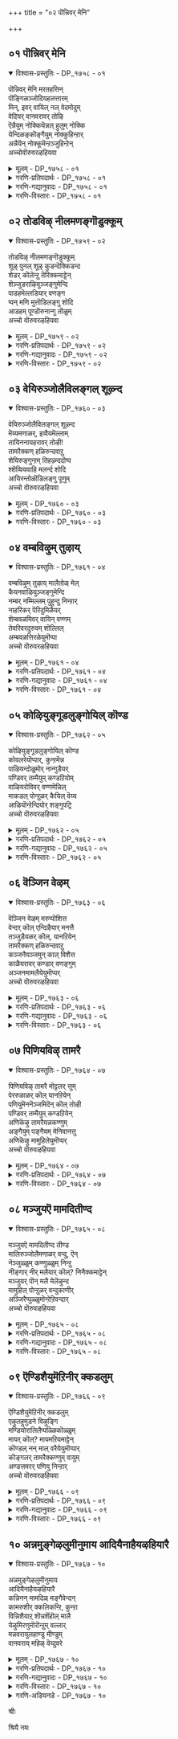 +++
title = "०२ पॊन्निवर् मेनि"

+++


## ०१ पॊन्निवर् मेनि

<details open><summary>विश्वास-प्रस्तुतिः - DP_१७५८ - ०१</summary>

पॊन्निवर् मेनि मरतहत्तिन्  
पॊङ्गिळञ्जोदियहलत्तारम्  
मिन्, इवर् वायिल् नल् वेदमोदुम्  
वेदियर् वानवरावर् तोऴि  
ऎन्नैयुम् नोक्कियॆन्नल् हुलुम् नोक्कि  
येन्दिळङ्कॊङ्गैयुम् नोक्कुहिन्ऱार्  
अन्नैयॆन् नोक्कूमॆन्ऱञ्जुहिन्ऱेन्  
अच्चोवॊरुवरऴहियवा
</details>

<details><summary>मूलम् - DP_१७५८ - ०१</summary>

पॊन्निवर् मेनि मरतहत्तिन्  
पॊङ्गिळञ्जोदियहलत्तारम्  
मिन्, इवर् वायिल् नल् वेदमोदुम्  
वेदियर् वानवरावर् तोऴि  
ऎन्नैयुम् नोक्कियॆन्नल् हुलुम् नोक्कि  
येन्दिळङ्कॊङ्गैयुम् नोक्कुहिन्ऱार्  
अन्नैयॆन् नोक्कूमॆन्ऱञ्जुहिन्ऱेन्  
अच्चोवॊरुवरऴहियवा
</details>

<details><summary>गरणि-प्रतिपदार्थः - DP_१७५८ - ०१</summary>

पॊन्=चिन्न, इवर्=इवर, मेनि=देह, मरतहत्तिन्=मरकत रत्नदिन्द, पॊङ्गु=उक्किबरुव, इळ=हॊसदाद \(कोमल\), शोदि=तेजस्सु, अहलत्तु=ऎदॆय, आरम्=हारवु, मिन्=मिञ्चिन हॊळपु, इवर्=इवर, वायिल्=बायियिन्द बन्द, नल्=श्रेष्ठवाद, वेदम्=वेदवन्नु, ओदुम्=पठिसुव, वेदियर्=वैदिकरु, वानवर् आवार्=देवतॆगळु आगुत्तारॆ, तोऴि=गॆळती, ऎन्नैयुम्=नन्नन्नू,नोक्कि=नोडि, ऎन्=नन्न, अल् हुलुम्=नितम्बगळन्नू \(पिर्रॆगळन्नू\)नोक्कि=नोडि, एन्दु=उब्बिरुव, इळ=सॊगसाद, कॊङ्गैयुम्=स्तनगळन्नू, नोक्कूहिन्ऱार्=नोडुत्तिद्दारॆ, अन्नै=नन्न तायि, ऎन्=नन्नन्नु, नोक्कूम्=नोडुवळु, ऎन्ऱु=ऎन्दु, अञ्जुहिन्ऱेन्=हॆदरुत्तिद्देनॆ, अच्चो=अय्यो\!\(एनाश्चर्य\!\) ऒरुवर्=\(साटियिल्लदवर\) ऒब्बर, अऴहिय आ=सौन्दर्यद परियन्नु\!
</details>

<details><summary>गरणि-गद्यानुवादः - DP_१७५८ - ०१</summary>

आप्तसखी, इवर देह चिन्नवे. मरकतरत्नदिन्द उक्किबरुव कोमलवाद तेजस्सु. ऎदॆय हार मिञ्चिन हॊळपु. इवर बायियिन्द बन्द श्रेष्ठवाद वेदवन्नु पठिसुव वैदिकरु देवतॆगळागुत्तारॆ. इवरु नन्नन्नू, नन्न नितम्ब\(पिर्रॆ\)गळन्नू नोडि, उब्बिरुव सॊगसाद स्तनगळन्नु नोडुत्तिद्दारॆ. नन्न तायि नन्नन्नॆल्लि नोडुवळो ऎन्दु अञ्जुत्तिद्देनॆ. अय्योआ \(साटियिल्लद\) ऒब्बर सौन्दर्यद परियो\! \(१\)
</details>

<details><summary>गरणि-विस्तारः - DP_१७५८ - ०१</summary>

इल्लि आऴ्वाररु नायक-नायकी भाववन्नु हेळलु ऎत्तिकॊण्डिद्दारॆ. मुग्धळाद नायकियु, शुद्धमनदल्लि भगवन्तनत्त\(भक्तिय\)प्रेमद अङ्कुरवागिदॆ. नायकियादवळे तन्न मनस्सिनल्लिरुव आशॆयन्नु तन्न सखियल्लि हेळिकॊळ्ळुत्तिद्दाळॆ. आऴ्वाररे आ नायकि.

अवळु उत्तम मनॆतनक्कॆ सेरिदवळु. यौवन तुम्बिद माटवाद देहसौन्दर्यवुळ्ळवळु. चॊक्कवाद नडॆनुडियुळ्ळवळु. अवळिगॆ ऒब्ब तायि. तायिगॆ ऒळ्ळॆय मगळागि, तानु स्त्रीमार्यादॆ यावुदन्नू बदिगॊत्तदन्तॆ, हेगॆ नडॆदुकॊळ्ळबेकॆम्बुदु अवळिगॆ गॊत्तु. तन्न पतियल्लदिद्दरॆ, सुन्दरनाद पुरुषनु यारे आदरू, अवनु तनगॆ पर-पुरुषने. अवन् नोटदिन्द तानु आकर्षितवादागलू सह, साध्वियागिरुव तानु अवनन्नु नोडबहुदे? अवन नोटदिन्द अवन मनद इङ्गितवन्नु अरितुकॊळ्ळलु यत्निसबहुदे? अवन सौन्दर्यक्कॆ मरुळागि तानु अवनन्नु नोडदे इरुवुदादरू हेगॆ? ऒन्दु वेळॆ, ऒन्दॆरडु क्षणकाल अवनन्नु तानु नोडलॆत्निसिदरो? तन्न तायि आ क्षणदल्ले तन्नन्नु नोडिदरॆ? अवळ कटुवाद शिक्षॆय मातुगळिगॆ ऒळगागिबिडबेकागुवुदल्ल\! आदरॆ, अवन अद्वितीयवाद सौन्दर्यद परियो? अदन्नेनॆन्नुवुदु? ऒन्दु सल, स्वल्प, नोडिदरू साकु. अदन्नु मत्तॆ मरॆयुवुदक्कादीते? हीगॆल्ल इदॆ अवळ मनस्सिनल्लि योचनॆगळ परम्परॆ. हॊय्दाट-नोडिदरॆ हेगो, नोडदिरलु साध्यविल्लवल्ल- ऎम्ब हॊय्दाट.

अवळिगॆ ऒब्ब गॆळति- अवळ आप्तसखि. अवळल्लि मात्र याव आत्ङ्कवू इल्लदॆ, याव मुच्चुमरॆयू इल्लदॆ मनबिच्चि मातनाडबल्लळु. आ आप्तसखिगॆ अवळु हेळुत्ताळॆ-

प्रियसखि, नानॊब्ब अपूर्व सुन्दरनन्नु कण्डॆ\! अवन ऎणॆयिल्लद सौन्दर्यवन्नेनॆन्द वर्णिसलि? अवन देहवो चिन्नवे\! मरकतरत्नवु हॊम्मुव कोमलाकर्षकवाद देहद तेजस्सु. अवन ऎदॆय मेलॆ हारविदॆ. अदु मिञ्चिन हॊळपुळ्ळद्दु, अवन

बायिन्द हॊरबरुव मातुगळन्नु उच्चरिसिद मात्रक्के देवतॆगळन्नागिसुवन्थाद्दु. अवनन्नु दिट्टिसि, कण्तुम्ब नोडलु ननगॆ आगलिल्ल. हागॆ नोडुत्तिरुव नन्नन्नु नन्न तायि ऎल्लि नोडिबिडुत्ताळो ऎम्ब अञ्जिकॆ ननगॆ. नोडबेकॆम्ब आशॆ ननगॆ तुम्ब. आ दिव्यसुन्दरनादरो नन्नन्नु चॆन्नागि नोडिदनु. नन्न अवयवगळन्नु नोडिदनु. नन्न नितम्ब भागवन्नु नोडिदनु. उब्बिद सॊगसाद मॊलॆगळन्नु चॆन्नागि नोडुत्तले इद्दनु. अवन सौन्दर्यवन्नु कुरितु ऎष्टु हेळिदरू, ऎष्टु हॊगळिदरू तीरदॆ इदॆयल्ल\!

अनुपम सुन्दरनाद भगवन्तन दिव्यकटाक्षभक्तन मेलॆ सकृत्तागि बिद्दरू साकु. अवनु उद्धारवादन्तॆये\!
</details>

## ०२ तोडविऴ् नीलमणङ्गॊडुक्कूम्

<details open><summary>विश्वास-प्रस्तुतिः - DP_१७५९ - ०२</summary>

तोडविऴ् नीलमणङ्गॊडुक्कूम्  
शूऴ् पुनल् शूऴ् कुडन्दॆक्किडन्द  
शेडर् कॊलॆन्ऱु तॆरिक्कमाट्टेन्  
शॆञ्जुडराऴियुञ्जङ्गुमेन्दि  
पाडहमॆल्लडियार् वणङ्ग  
प्पन् मणि मुत्तॊडिलङ्गु शोदि  
आडहम् पूण्डॊरुनान्गु तॊळुम्  
अच्चो वॊरुवरऴहियवा
</details>

<details><summary>मूलम् - DP_१७५९ - ०२</summary>

तोडविऴ् नीलमणङ्गॊडुक्कूम्  
शूऴ् पुनल् शूऴ् कुडन्दॆक्किडन्द  
शेडर् कॊलॆन्ऱु तॆरिक्कमाट्टेन्  
शॆञ्जुडराऴियुञ्जङ्गुमेन्दि  
पाडहमॆल्लडियार् वणङ्ग  
प्पन् मणि मुत्तॊडिलङ्गु शोदि  
आडहम् पूण्डॊरुनान्गु तॊळुम्  
अच्चो वॊरुवरऴहियवा
</details>

<details><summary>गरणि-प्रतिपदार्थः - DP_१७५९ - ०२</summary>

तोडु=दळगळु, अविऴ्=बिरिदिरुव, नीलम्=नीलोत्पलवु,मणम्= परिमळवन्नु, कॊडुक्कूम्=हॊरडिसुव\(हरडुव\), शूऴ्-सुत्तलू हरडिरुव, पुनल्=प्रवाहगळिन्द, शूऴ्-सुत्तुवरिदिरुव, कुडन्दै= कुम्भकोण क्षेत्रदल्लि, किडन्द=नॆलसिरुव, शेडर् कॊल्=यौवन पुरुषरी इवरु, ऎन्ऱु=ऎन्दु, तॆरिक्कमाट्टेन्=तिळिदुकॊळ्ळलारॆ, शॆम् =कॆम्पनॆय, शुडर्=बॆङ्कियन्थ\(प्रज्वलिसुव\)

आऴियुम्=चक्रायुधवन्नू, शङ्गुम्=शङ्खवन्नू एन्दि=धरिसि, पाडहम्=काल्गडगगळुळ्ळ, मॆल्=कोमलवागिरुव, मृदुवागिरुव, अडियार्=पादगळुळ्ळवरु\(हॆङ्गसरु\), वणङ्ग-ऎरगुवन्थ, पल् मणि मुत्तॊडु=हलवारु रत्न, मुत्तुगळिन्द, इलङ्गु=बॆळगुव, शोदि=तेजस्सिनिन्द कूडिद, आडहम्-आभरणगळन्नु, पूण्ड=धरिसिरुव, ऒरु=ऎणॆयिल्लद, नान्गुतोळुम्=नाल्कु बाहुगळुळ्ळवनागि, अच्चो=अय्यो\!\(एनाश्चर्य\!\) ऒरुवर्=साटियिललदवराद, अऴहिय आ=सौन्दर्यद रीतियो\!
</details>

<details><summary>गरणि-गद्यानुवादः - DP_१७५९ - ०२</summary>

दळगळु बिरिदु, नीलोत्पलगळु परिमळवन्नु हॊरडिसुत्ता, इरुव सुत्तलू हरडिरुव प्रवाहगळिन्द सुत्तुवरिदिरुव कुम्भकोण क्षेत्रदल्लि नॆलसिरुव नित्ययौवननो इवरु ऎन्दु तिळिदुकॊळ्ळलारॆ. कॆम्पगॆ बॆङ्कियन्तॆ प्रज्वलिसुव चक्रायुधवन्नू शङ्खवन्नू धरिसिरुववरू, काल्गडगगळन्नुधरिसिरुव मृदुवाद पादगळुळ्ळवरु \(स्त्रीयरु\)ऎरगुवन्थवनू, हलवारु रत्नगळू मुत्तुगळू कूडि बॆळगुव तेजस्सिनिन्द तुम्बिद आभरणगळन्नु धरिसिरुव नाल्कु बाहुगळुळ्ळवरू आद, साटियिल्लद इवर सौन्दर्यद रीतियो\! एनाश्चर्य\!\(२\)
</details>

<details><summary>गरणि-विस्तारः - DP_१७५९ - ०२</summary>

युवतियु \(आऴ्वाररु\) हेळुत्ताळॆ- प्रियसखि, एनाश्चर्य\! इवर विलक्षण सौन्दर्यवन्नु एनॆन्दु वर्णिसलि\!तावरॆगळ परिमळदिन्दलू, प्रवाहगळिन्दलू सुत्तुवरिदिरुव कुम्भकोणक्षेत्रदल्लि नॆलॆसिरुव भगवन्तन हागॆये इवरु इद्दारॆन्दु तोरुत्तदॆ. अवरे ऒवरु ऎन्दु निखरवागि नानु तिळिदुकॊळ्ळलारॆनल्ल\! नित्ययौवनसुन्दरराद इवरिगॆ नाल्कुबाहुगळिवॆ. अपरूपवाद रत्नगळिन्दलू मुत्तुगळिन्दलू कूडि हॊळॆयुव दिव्याभरणगळन्नु ऒवरु धरिसिद्दारॆ. ऒन्दु कैयल्लि ज्वलिसुव अग्नियन्तॆ हॊळॆयुव चक्रायुधवन्नू मत्तॊन्दरल्लि अपूर्ववाद शङ्खवन्नू हिडिदिद्दारॆ. उत्तमवर्गदवरागि, सुन्दरियरागि, काल्गडगगळन्नु धरिसिदवरागि, मृदुवाद नडगॆयुळ्ळवरागि इरुव स्त्रीयरु इवर तिरुवडिगळन्नु आश्रयिसि, ऎरगुत्तारल्ल\! ननगू आ भाग्य लभिसुवुदे? अदॆन्दिगो?
</details>

## ०३ वेयिरुञ्जोलैविलङ्गल् शूऴ्न्द

<details open><summary>विश्वास-प्रस्तुतिः - DP_१७६० - ०३</summary>

वेयिरुञ्जोलैविलङ्गल् शूऴ्न्द  
मॆय्यमणाळर्, इव्वैयमॆल्लाम्  
तायिननायहरावर् तोऴी\!  
तामरैक्कण् हळिरुन्दवाऱु  
शेयिरुङ्गुन्ऱम् तिहऴ्न्ददॊप्प  
श्शॆव्वियवाहि मलर्न्द शोदि  
आयिरन्तोळॊडिलङ्गु पूणुम्  
अच्चो वॊरुवरऴहियवा
</details>

<details><summary>मूलम् - DP_१७६० - ०३</summary>

वेयिरुञ्जोलैविलङ्गल् शूऴ्न्द  
मॆय्यमणाळर्, इव्वैयमॆल्लाम्  
तायिननायहरावर् तोऴी\!  
तामरैक्कण् हळिरुन्दवाऱु  
शेयिरुङ्गुन्ऱम् तिहऴ्न्ददॊप्प  
श्शॆव्वियवाहि मलर्न्द शोदि  
आयिरन्तोळॊडिलङ्गु पूणुम्  
अच्चो वॊरुवरऴहियवा
</details>

<details><summary>गरणि-प्रतिपदार्थः - DP_१७६० - ०३</summary>

वेय्=बिदिरु, इरु=तुम्बिरुव, शोलै=तोपुगळिन्दलू, विलङ्गल्=बॆट्टगळिन्दलू, शूऴ्न्द=सुत्तुवरिदिरुव, मॆय्यम्=तिरुमॆय्य ऎम्ब क्षेत्रद, मणाळर्=स्वामियू, इवैयम् ऎल्लाम्=ई ब्रह्माण्डद भूमियन्नॆल्ला, तायिन=अळॆदुकॊण्ड, नायहर्=नायकनन्ने, आवार्=होलुत्तारॆ, तोऴी=सखी, तामरै=तावरॆयन्तॆ, कण् हळ्=कण्णुगळु, इरुन्द आऱु=इरुवन्तॆये तोरुत्तवॆ, शेय् इरु=ऎत्तरवागिरुव, कुन्ऱम्=बॆट्टगळु, तिहऴ्न्ददु=हॊळॆयुत्तिरुव, ऒप्प=हागॆ\(समनागि\), शॆव्वियवाहि=कॆम्पगॆ, मलर्न्द=हरडिरुवन्थ, ह्सोदि=तेजस्सिनवनागि, आयिरम्=सवैर, तोळॊडु=तोळुगळॊडनॆ, इलङ्गु=हॊळॆयुव, पूणुम्=आभरणगळू अच्चो=एनाश्चर्य\! ऒरुवर्=साटियिल्लदवर, अऴहिय आ=सौन्दर्यद परियन्नु\!
</details>

<details><summary>गरणि-विस्तारः - DP_१७६० - ०३</summary>

बिदिरु मॆळॆगळिन्द तुम्भिरुव तोपुगळिन्दलू बॆट्टगळिन्दलू सुत्तुवरिदिरुव तिरुमॆय्य ऎम्ब क्षेत्रद स्वामियू ई ब्रह्माण्ड भूमियन्नॆल्ला अळॆदुकॊण्ड नायकनन्ने होलुत्तारॆ, सखी. तावरॆयन्तॆ

कण्णुगळिरुवन्तॆ तोरुत्तदॆ. ऎत्तरवागिरुव बॆट्टगळु हॊळॆयुव हागॆ हरडिरुव तेजस्सिनिन्द कूडि, साविर तोळुगळल्लू हॊळॆयुव आभरणगळू, एनाश्चर्य आ सौन्दर्यद रीति\! \(३\)

युवतियु हेळुत्ताळॆ- सखी, तिरुमॆय्य क्षेत्रवु बिदिरुमॆळॆगळिन्दलू बॆट्टगळिन्दलू सुत्तुवरिदिदॆयष्टॆ. अदरल्लि नॆलसिरुव स्वामिय हागॆये इवरु इद्दारल्ल\! ई भूमियन्नॆल्ल अळॆदुकॊण्ड ब्रह्माण्ड नायकनन्ने इवरु होलुत्तिद्दारल्ल\! इवर कण्णुगळो, तावरॆ दळदन्तॆ विशालवू सुन्दरवू आकर्षकवू आगिदॆ. उन्नतवागि बलदिन्दलू, तेजस्सिनिन्दलू कूडिद साविरतोळुगळुळ्ळवरन्तॆ इवरु तोरुत्तिद्दारल्ल\! आहा, एनाश्चर्य\! इवर मैमेलिरुव अनुपमवाद दिव्याभरणगळ हॊळपन्नू इवर ऎणॆयिल्लद सौन्दर्यवन्नू एनॆन्दु वर्णिसलि\! इवक्कॆ नानु सोतुहोगिद्देनॆ, सखी.
</details>

## ०४ वम्बविऴुम् तुऴाय्

<details open><summary>विश्वास-प्रस्तुतिः - DP_१७६१ - ०४</summary>

वम्बविऴुम् तुऴाय् मालैतोळ् मेल्  
कैयनवाऴियुञ्जङ्गुमेन्दि  
नम्बर् नम्मिल्लम् पुहुन्दु निन्ऱार्  
नाहरिकर् पॆरिदुमिळैयर्  
शॆम्बवळमिवर् वायिन् वण्णम्  
तेवरिवरदुरुवम् शॊल्लिल्  
अम्बवळत्तिरळेयुमॊप्पा  
अच्चो वॊरुवरऴहियवा
</details>

<details><summary>मूलम् - DP_१७६१ - ०४</summary>

वम्बविऴुम् तुऴाय् मालैतोळ् मेल्  
कैयनवाऴियुञ्जङ्गुमेन्दि  
नम्बर् नम्मिल्लम् पुहुन्दु निन्ऱार्  
नाहरिकर् पॆरिदुमिळैयर्  
शॆम्बवळमिवर् वायिन् वण्णम्  
तेवरिवरदुरुवम् शॊल्लिल्  
अम्बवळत्तिरळेयुमॊप्पा  
अच्चो वॊरुवरऴहियवा
</details>

<details><summary>गरणि-प्रतिपदार्थः - DP_१७६१ - ०४</summary>

वम्बु=परिमळवन्नु, अविऴुम्=हरडुव, तुऴाय् मालै=तुलसिय हारवन्नु, तोळ् मेल्=तोळुगळ मेलॆयू, कैयन=कैगळल्लि, आऴियुं शङ्गुम्=चक्रायुधवन्नू, शङ्खवन्नू एन्दि=धरिसि, नम्बर्=स्वामियु, नम्=नम्म, इल्लम्=मनॆयन्नु, पुहुन्दु=प्रवेशिसि, निन्ऱार्=नॆलसिद्दारॆ, नाहरिकर्=बहळ मर्यादॆ\(नम्रतॆ\)यन्नुळ्ळवरु, पॆरिदुम् इळैयर्=ऎळॆय यौवनवुळ्ळवरु

शॆम् पवळम्=कॆम्पनॆय हवळवे, इवर् वायिन् वण्णम्=इवर बायिय \(तुटीगळ\)बण्ण, तेवर्=देवतॆये, इवरदु=इवर, उरुवम्=देह\(रूप\)सौन्दर्य, शॊल्लिल्=हेळबहुदादरॆ, अम्=सुन्दरवाद, पवळम् तिरळेयुम्=हवळद राशियन्ने, ऒप्पा=होलुत्तदॆ, अच्चो=एनाश्चर्य\! ऒरुवर्=साटियिल्लद ऒब्बर, अऴहिय आ=सौन्दर्यद रीति.
</details>

<details><summary>गरणि-गद्यानुवादः - DP_१७६१ - ०४</summary>

तोळुगळ मेलॆ परिमळवन्नु हरडुव तुलसिय मालॆयन्नू कैगळल्लि चक्रायुधवन्नू शङ्खवन्नू धरिसि, नम्म स्वामियु नम्म मनॆयन्नु प्रवेशिसि अल्लिनॆलसिद्दारॆ. बहळ नम्रतॆ \(मर्यादॆ\)यन्नुळ्ळवरु. ऎळॆय प्रायदवरु. इवर तुटिगळ\(बायिय\)बण्ण कॆम्पुहवळवे इवरु देवतॆये. इवर रूपसौन्दर्यवन्नु हेळुवुदॆन्दरॆ, हवळद राशियन्ने होलुत्तदॆ. एनाश्चर्य, साटियिल्लद आ ऒब्बर सौन्दर्यद रीति\! \(४\)
</details>

<details><summary>गरणि-विस्तारः - DP_१७६१ - ०४</summary>

युवतियु हेळुत्ताळॆ- सखी, इवर भुजगळ मेलॆ परिमळिसुव तुलसिय हारविदॆ. कैगळल्लि शङ्खचक्रगळिवॆ. इवर बायि कॆम्पगॆ हवळदन्तॆ सुन्दर. इवरदु ऎष्टु नम्रतॆ. ऎष्टु मर्यादॆ\! रूपदल्लि इवरु देवतॆये\! हवळद राशियन्तॆ कोमलवाद कॆम्पुबण्णदिन्द इवर देह बॆळगुत्तिदॆ. इन्थवरु नम्म मनॆयन्नु हॊक्कू अल्लिये नॆलसिद्दारल्ल\! इवर सौन्दर्यवन्नेनॆन्दु हॊगळलि\!
</details>

## ०५ कोऴियुङ्गूडलुङ्गोयिल् कॊण्ड

<details open><summary>विश्वास-प्रस्तुतिः - DP_१७६२ - ०५</summary>

कोऴियुङ्गूडलुङ्गोयिल् कॊण्ड  
कोवलरेयॊप्पार्, कुन्ऱमॆन्न  
पाऴियन्दोळुमोर् नान्गुडैयर्  
पण्डिवर् तम्मैयुम् कण्डऱियोम्  
वाऴियरोविवर् वण्णमॆन्निल्  
माकडल् पोन्ऱुळर् कैयिल् वॆय्य  
आऴियॊन्ऱेन्दियोर् शङ्गुपट्रि  
अच्चो वॊरुवरऴहियवा
</details>

<details><summary>मूलम् - DP_१७६२ - ०५</summary>

कोऴियुङ्गूडलुङ्गोयिल् कॊण्ड  
कोवलरेयॊप्पार्, कुन्ऱमॆन्न  
पाऴियन्दोळुमोर् नान्गुडैयर्  
पण्डिवर् तम्मैयुम् कण्डऱियोम्  
वाऴियरोविवर् वण्णमॆन्निल्  
माकडल् पोन्ऱुळर् कैयिल् वॆय्य  
आऴियॊन्ऱेन्दियोर् शङ्गुपट्रि  
अच्चो वॊरुवरऴहियवा
</details>

<details><summary>गरणि-प्रतिपदार्थः - DP_१७६२ - ०५</summary>

कोऴियुम्=”कोळि” ऎम्ब क्षेत्रदल्लियू, कूडलुम्=”कूडलु” ऎम्ब क्षेत्रदल्लियू, कोयिल् कॊण्ड=तनगॆ इरलु ऎडॆमाडिकॊण्ड\(नॆलसिरुव\), कोवळरे-“गोवळ”नन्ने, ऒप्पार्=होलुत्तारॆ, कुन्ऱम् ऎन्न=बॆट्टद हागॆ, पाऴि=बलिष्ठवाद, अम्=सुन्दरवाद, तोळुम्=तोळुगळन्नु, ओर्=ऎणॆयिल्लदन्थ, नान्गु=नाल्कन्नु, उडैयर्=हॊन्दिद्दारॆ, पण्डु=हिन्दॆ, इवर् तम्मैयुम्=इवरन्नु, कण्डु=नोडि\(कण्डुकॊण्डु\), अऱियोम्=नावु अरितवरल्ल, वाऴियवरो=चिरकाल बाळलि ऎन्निसिकॊळ्ळतक्कवरु, इवर् वण्णम् ऎनिल्=इवर बण्ण ऎन्दरॆ, मा कडल्=महाकडलन्नु, पोन्ऱु=होलुवन्तॆ, उळर्=इद्दारॆ\(उळ्ळवरागिद्दारॆ\), कैयिल्=कैयल्लि, वॆय्य=तीक्ष्णवाद, आऴि ऒन्ऱु=चक्रवॊन्दन्नु, एन्दि=धरिसि, ओर्=ऒन्दु, शङ्गु=शङ्खवन्नु, पट्रि=हिडिदु, अच्चो=एनाश्चर्य\! ऒरुवर्=ऎणॆयिल्लद ऒब्बर, अऴहिय आ=सौन्दर्यद रीतियो\!
</details>

<details><summary>गरणि-गद्यानुवादः - DP_१७६२ - ०५</summary>

“कोळि”मत्तु “कूडलु” ऎम्ब क्षेत्रगळल्लि नॆलॆगॊण्डिरुव गोवळनन्ने होलुत्तारॆ. बॆट्टद हागॆ बलिष्ठवाद मत्तु ऎणॆयिल्लद सुन्दरवाद नाल्कु तोळुगळन्नु हॊन्दिद्दारॆ. हिन्दॆ, इवरन्नु नावु कण्डु अरितवरल्ल. चिरकाल बाळलि ऎन्निसिकॊळ्ळतक्कवरु. इवर बण्णवेनॆन्दरॆ महाकडलन्नु होलुवन्तिद्दारॆ. ऒन्दु कैयल्लि तीक्ष्णवाद चक्रायुधवन्नु धरिसि ऒन्दु शङ्खवन्नु हिडिदु, अय्यो\(एनाश्चर्य\)ऎणॆयिल्लद ऒब्बर सौन्दर्यद रीतियो\!\(५\)
</details>

<details><summary>गरणि-विस्तारः - DP_१७६२ - ०५</summary>

“कोळि”ऎन्दरॆ, तिरुवुरैयूरु ऎम्ब दिव्यक्षेत्र. “कूडलु”ऎन्दरॆ, दक्षिणभारतद मधुरॆ.

“मधुरॆ” ऎम्बुदु उत्तरभारतदल्लॊन्दु, दक्षिणभारतदल्लॊन्दु-हीगॆ, ऎरडु मधुरॆगळु. उत्तरभारतद मधुरॆ यमुना तीरदल्लिदॆ. श्रीकृष्णन बाललीलॆगळ सुप्रसिद्धवाद स्थळ. ईगलू हागॆये प्रसिद्धवादद्दु. दक्षिण भारतद मधुरॆ “मीनाक्षि- कल्याणसुन्दरं” अवर सुप्रसिद्धवाद देवालयविदॆ. ऒळ्ळॆय यात्रास्थळ.

युवति हेळुत्ताळॆ- सखी, तिरुवुरैयूरिनल्लियू, दक्षिणमधुरॆयल्लियू नॆलसिरुव गोवळन \(गोपाल कृष्णस्वामिय\)हागॆये इद्दारॆ इवरु. इवरिगॆ सुन्दरवू बलिष्ठवू आद नाल्कु तोळुगळु. ऒन्दरल्लि तीक्ष्णवाद चक्रायुधवन्नु धरिसिद्दानॆ. इन्नॊन्दरल्लि दिव्यवाद शङ्खवन्नु हिडिदिद्दारॆ. इवर बण्णवादरी\(बलुदॊड्ड कडलिन हागॆ प्रकाशिसुत्तिदॆ. इवरु चिरकाल बाळलि”ऎन्दु सदा कीर्तिसल्पडुववरु इवरु. नावु हिन्दॆ ऎन्दू इवर कल्याणगुणगळन्नू महिमॆयन्नू अरितिरलिल्ल. इवर अपरूपवाद ऎणॆयिल्लद सौन्दर्यवन्नु कण्डिरलिल्ल. इवर सौन्दर्यक्कॆ सोतिद्देनॆ, सखि.
</details>

## ०६ वॆञ्जिन वेऴम्

<details open><summary>विश्वास-प्रस्तुतिः - DP_१७६३ - ०६</summary>

वॆञ्जिन वेऴम् मरुप्पॊशित्त  
वेन्दर् कॊल् एन्दिऴैयार् मनत्तै  
तञ्जुडैयळर् कॊल्, यानऱियेन्  
तामरैक्कण् हळिरुन्दवाऱु  
कञ्जनैयञ्जमुन् काल् विशैत्त  
काळैयरावर् कण्डार् वणङ्गुम्  
अञ्जनमामलैयेयुमॊप्पर्  
अच्चो वॊरुवरऴहियवा
</details>

<details><summary>मूलम् - DP_१७६३ - ०६</summary>

वॆञ्जिन वेऴम् मरुप्पॊशित्त  
वेन्दर् कॊल् एन्दिऴैयार् मनत्तै  
तञ्जुडैयळर् कॊल्, यानऱियेन्  
तामरैक्कण् हळिरुन्दवाऱु  
कञ्जनैयञ्जमुन् काल् विशैत्त  
काळैयरावर् कण्डार् वणङ्गुम्  
अञ्जनमामलैयेयुमॊप्पर्  
अच्चो वॊरुवरऴहियवा
</details>

<details><summary>गरणि-प्रतिपदार्थः - DP_१७६३ - ०६</summary>

वॆम् शिनम्=कडुकोपद, वेऴम्=आनॆय, मरुप्पु=दन्तवन्नु, ऒशित्त=मुरिद, वेन्दन् कॊल्=प्रभुवो, एन्दु=धरिसि, इऴैयार्=आभरणगळिन्द अलङ्कृतरागिरुववर, मनत्तै=मनस्सन्नु, तञ्जु उडै=आश्रयवन्नित्तु, आळर् कॊल्=आळुववरो, यान्=नानु, अऱियेन्=अरियॆनल्ल, कञ्जनै=कंसनन्नु, अञ्ज=अञ्जुवन्तॆ, मुन्=हिन्दॆ, काल्=कालन्नु, विशैत्त=बीसि बिसुट, काळै अवर् आवार्= पराक्रमि अवरागुत्तारॆ, कण्डार्=कण्डवरॆल्लरू, वणङ्गुम्=नमस्करिसुवन्थ

अञ्जनम्=काडिगॆय, मामलैयेयुम्=बलुदॊड्ड बॆट्टवन्नु, ऒप्पार्=होलुत्तारॆ, अच्चो=एनाश्चर्य\! ऒरुवर्=ऎणॆयिल्लद ऒब्बर, अऴहिय आ=सौन्दर्यद रीति\!
</details>

<details><summary>गरणि-गद्यानुवादः - DP_१७६३ - ०६</summary>

हिन्दॆ, कडुकोपद आनॆय दन्तवन्नु मुरिद प्रभुवो, आभरणगळन्नु धरिसि अलङ्कृतरादवर मनस्सन्नु अरितु, आश्रयवन्नित्तु आळुववरो, नानु अरियॆनल्ल. कंसनु अञ्जुवन्तॆ, अवन कालन्नू बीसिबिसुट पराक्रमिये अवरागुत्तारॆ, कण्डवरॆल्लरू नमस्करिसुवन्थ काडिगॆय बलुदॊड्ड बॆट्टवन्नु इवरु होलुत्तारॆ. एनाश्चर्य, ऎणॆयिल्लद आ ऒब्बर सौन्दर्यद परियो\! \(६\)
</details>

<details><summary>गरणि-विस्तारः - DP_१७६३ - ०६</summary>

श्रीकृष्णावतारद ऎरडु मुख्यवाद साहस कार्यगळन्नु इलि हेळलागिदॆ. मॊदलनॆयदु कुवलयापीडवॆम्ब क्रूरवाद मद्दानॆयन्नु संहरिसिद्दु. मह्दुरॆय हॆब्बागिलल्ले अदु कृष्णनिगागि कादुनिन्तित्तु. बागलिगॆ बन्द कूडले, अदु अवन मेलॆरगितु. कृष्णनु अदन्नु ऎदुरिसि, अदर दन्तवन्नु मुरिदुकॊण्डु अदरिन्दले आ आनॆयन्नु कॊन्दुहाकिदनु. ऎरडनॆयदु कडु दुष्टनाद कृष्णन कडुवैरियाद कंसनन्नु कॊम्दद्दु. अवनु ऒड्डिद्द शत्रुजालवन्नॆल्ला भेदिसि, कंसनिद्द स्थळक्कॆ कृष्णनु बन्दनु. तटक्कनॆ अवन मेलॆरगि, सिंहासनदिन्द अवनन्नु कॆळक्कॆळॆदु, कालन्नु हिडिदॆळॆदु, मेलॆ कुळितु, गुद्दि, अवनन्नु कॊन्दुहाकिदनु.

इन्नॊन्दु श्रीकृष्णन आश्रितरक्षणगुण. अवन अपरूपवाद सौन्दर्यक्कू, अवन वेणुनादक्कू मनसोतु, तम्म मनॆमठगळन्नु मरॆतु, अवनिद्दल्लिगॆ बन्द युवतियरिगॆ पूर्णाश्रयवन्नित्तु अवरन्नु रक्षिसिदनु.

युवतियु हेळुत्तळॆ- सखी, इवरु यरैरबहुदो, ननगॆ तिळियदल्ल\! कुवलयापीडद दन्तवन्नु मुरिदु हाकिद पराक्रमियो, ऎल्लवन्नू त्यजिसि बन्द युवतियरिगॆ पूर्णाश्रयवन्नित्तु रक्षिसिद स्वामियो, कंसनिगॆ नडुकवन्नुण्टु माडि, अवनन्नु आसनदिन्द कॆळक्कॆळॆदु कॊन्दुहाकिद पराक्रमियो अरियनल्ल\! यारु इवरन्नु कण्डरू, अवरल्लि इवरन्नु कुरितु भक्तिगौरवगळु उक्किहरियुवुदरिन्द अवरु इवर तिरुवडिगळिगॆरगुत्तारॆ. सौन्दर्यदल्लि साटियिल्लदवरु इवरु. काडिगॆय बॆट्टदन्तॆ कप्पादरू इवर सौन्दर्यद परियन्नेनॆन्नोण\! सखी, इवर सौन्दर्यक्कॆ नानु सोतिद्देनॆ.
</details>

## ०७ पिणियविऴ् तामरै

<details open><summary>विश्वास-प्रस्तुतिः - DP_१७६४ - ०७</summary>

पिणियविऴ् तामरै मॊट्टलर् त्तुम्  
पेररुळाळर् कॊल् यानऱियेन्  
पणियुमॆननॆञ्जमिदॆन् कॊल् तोऴी  
पण्डिवर् तम्मैयुम् कण्डऱियेन्  
अणिकॆऴु तामरैयन्नकण्णुम्  
अङ्गैयुम् पङ्गैयम् मेनिवानत्तु  
अणिकॆऴु मामुहिलेयुमॊप्पर्  
अच्चो वॊरुवऴहियवा
</details>

<details><summary>मूलम् - DP_१७६४ - ०७</summary>

पिणियविऴ् तामरै मॊट्टलर् त्तुम्  
पेररुळाळर् कॊल् यानऱियेन्  
पणियुमॆननॆञ्जमिदॆन् कॊल् तोऴी  
पण्डिवर् तम्मैयुम् कण्डऱियेन्  
अणिकॆऴु तामरैयन्नकण्णुम्  
अङ्गैयुम् पङ्गैयम् मेनिवानत्तु  
अणिकॆऴु मामुहिलेयुमॊप्पर्  
अच्चो वॊरुवऴहियवा
</details>

<details><summary>गरणि-प्रतिपदार्थः - DP_१७६४ - ०७</summary>

पिणि=बन्धनवन्नु, अविऴ्=बिडिसुव, तामरै=कमलद, मॊट्टु=मॊग्गन्नु, अलर् त्तुम्=अरळिसुव, पेर् अरुळाळर् कॊल्=महाकृपाळुवो? यान्=नानु, अऱियेन्=अरियॆनु, पणियुम्=नमस्करिसुत्तदॆ, ऎन् नॆञ्जम्=नन्न मनस्सु, इदु ऎन् कॊल्=इदु एनु कारणवो? तोऴी=सखी, पण्डु=हिन्दॆ, इवर् तम्मैयुम्=इवरन्नु, कण्डु अऱियेन्=कण्डु अरितवनल्ल, अणिकॆऴु=बलुसुन्दरवाद, तामरै अन्न=तावरॆय हागॆ, कण्णुम्=कण्णुगळन्नू, अम् कैयुम्=सॊबगिन कैगळू, पङ्कयुम्=कमलद हागॆये, मेनि=देहवु, अणिकॆऴु=सुन्दरवाद, मामुहिलेयुम्=महामुगिलन्ने, ऒप्पर्=होलुत्तारॆ, अच्चो=एनाश्चर्य\! ऒरुवर्=ऎणॆयिल्लद ऒब्बर, अऴहिय आ=सौन्दर्यद रीति\!
</details>

<details><summary>गरणि-विस्तारः - DP_१७६४ - ०७</summary>

बन्धनवन्नु बिडिसुव कमलद मॊग्गन्नु अरळिसुव परम कृपाळुवो, नानरियॆनु. नन्न मनस्सु तानेतानागि नमस्करिसुत्तदॆयल्ल\! इदक्केनु कारणवो, सखी\! हिन्दॆ, नानु इवरन्नु

कण्डु अरितवनल्ल. बलुदुन्दरवाद तावरॆय हागॆ कण्णुगळू, कमलद हागॆये सॊबगिन कैगळू, देहवु सुन्दरवाद महामुगिलन्ने होलुत्तदॆयल्ल\! एनाश्चर्य, ऎणॆयिल्लद आ ऒब्बर सौन्दर्यद परि\! 

“बन्धनवन्नु बिडिसुव... कृपाळुवो...” इल्लि ऎरडु रूपकगळु कूडिकॊण्डिवॆ. हृदयक्कू कमलक्कू इरुव ऒन्दु रूपक. परमात्मनिगू सूर्यनिगू इरुव मत्तॊन्दु रूपक\(होलिकॆ\) . ऎरडन्नू जोडिसि सुन्दरवाद रूपकवॊन्दन्नु माडलागिदॆ ऎन्नबहुदु.

कमलवु मॊग्गागिरुवाग अदर सौन्दर्यवु अष्टु चॆन्नागि तिळियुवुदिल्ल. सूर्यन किरणगळु अदर मेलॆ बिद्दकूडले, अदु अरळुत्तदॆ. अदर दळगळ चॆलुवू, हॊरचॆल्लुव परिमळद सुवासनॆयू कण्मनगळन्नु आह्लादिसुवुदु. कमलवु हागॆ अरळुवुदक्कॆ तन्न चॆलुवन्नु तोर्पडिसुवुदक्कॆ सूर्यन किरणगळे कारणवल्लवे? हागॆये मनुष्यन हृदयवू. अदु मॊग्गागिद्दु अदर बगॆबगॆय आशॆगळू भावनॆगळू, अल्लिये अडगिकॊण्डिद्दु, सङ्कुचितवाद पापभूयिष्टवाद, प्रापञ्चिक भावनॆगळिगॆ ऎडॆकॊडुत्तदॆ. परम कृपाळुवाद भगवन्तन कृपाकटाक्ष मनुष्यन मेलॆबिद्द कूडले अवन हृदयवु अरळुत्तदॆ. प्रापञ्चिक मट्टदिन्द मेलक्केरुत्तदॆ. अल्लिये बिद्दु तॊळलुत्ता पुनर्जन्मद सङ्कटवन्नु अनुभविसुवुदर बदलागि, भगवन्तन तिरुवडिगळल्लि मनस्सु नॆलॆगॊळ्ळुवन्तागुत्तदॆ. हीगागि, मनुष्यनु उद्धारगॊळ्ळुत्तानॆ.

रूपकवन्नु बिडिसि हेलबहुदादरॆ, मॊग्गागिरुव कमलवन्नु सूर्यनु तन्न किरणगळ प्रभावदिन्द अरळिसि, अदर चॆलुवन्नू परिमळवन्नू हरडि आनन्दवन्नु तुम्बुव हागॆ, मनुष्यन\(चेतनन\)हृदयवन्नु भगवन्तनु तन्न कृपाकटाक्षद प्रभावदिन्द अरळिसि, सङ्कुचितवाद प्रापञ्चिक भावनॆगळ नडुविनिन्द शाश्वतवाद\(विकसितवाद\) परमपदद नित्यानन्ददत्त ऒय्युत्तदॆ.

“नन्न मनस्सु.............कारणवो...” भगवत्कृपॆयिन्द, उज्जीवनगॊण्डद्दु चेतनन मनस्सु”\(हृदय\)- देहवल्ल. आद्दरिन्द, भगवन्तन तिरुवडिगळिगॆ अदु बेरॆ यावॊन्दु प्रभाव प्रेरणॆगळिगू ऒळपडदन्तॆ, तानेतानागि शरणागुत्तदॆ. कृतज्ञतॆय प्रणामगळन्नु सल्लिसुत्तदॆ.

\(आऴ्वाररु \)युवतियु हेळुत्ताळॆ- सखी, इवर सौन्दर्यवन्नु

हेगॆहेगॆ वर्णिसिदरू सालदॆनिसुत्तदॆयल्ल\! इदुवरॆगू नानु इवरन्नु कण्डवळल्ल. आदरॆ, इवरिगॆ नन्न मनस्सु ताने तानागि ऎरगुत्तदॆयल्ल. अदेकॆ हीगॆ ऎम्बुदे तिळियुवुदिल्लवल्ल\! इवर कण्णुगळु बलुसुन्दरवाद तावरॆय दळदन्तॆये. इवर कैगळू तावरॆ हूविनन्तॆये. इवर देहवन्तु आकर्षक रम्यवाद महामुगिलिनन्तॆये. इवर कृपॆयो, नन्न सङ्कुचित हृदयवन्ने अरळिसिबिट्टितल्ल. साटिये इल्लद ई सौन्दर्यनिधिगॆ नानु सोतुहोदॆ, सखी.
</details>

## ०८ मञ्जुयऎ मामदितीण्द

<details open><summary>विश्वास-प्रस्तुतिः - DP_१७६५ - ०८</summary>

मञ्जुयऎ मामदितीण्द तीण्ड  
मालिरुञ्जोलैमणाळर् वन्दु, ऎन्  
नॆञ्जुळ्ळुम् कण्णुळ्ळुम् निन्ऱु  
नीङ्गार् नीर् मलैयार् कॊल्? निनैक्कमाट्टेन्  
मञ्जुयर् पॊन् मलै मेलॆऴुन्द  
मामुहिल् पोन्ऱुळर् वन्दुकाणीर्  
अञ्जिरैप्पुळ्ळुमॊन्ऱेऱिवन्दार्  
अच्चो वॊरुवऴहियवा
</details>

<details><summary>मूलम् - DP_१७६५ - ०८</summary>

मञ्जुयऎ मामदितीण्द तीण्ड  
मालिरुञ्जोलैमणाळर् वन्दु, ऎन्  
नॆञ्जुळ्ळुम् कण्णुळ्ळुम् निन्ऱु  
नीङ्गार् नीर् मलैयार् कॊल्? निनैक्कमाट्टेन्  
मञ्जुयर् पॊन् मलै मेलॆऴुन्द  
मामुहिल् पोन्ऱुळर् वन्दुकाणीर्  
अञ्जिरैप्पुळ्ळुमॊन्ऱेऱिवन्दार्  
अच्चो वॊरुवऴहियवा
</details>

<details><summary>गरणि-प्रतिपदार्थः - DP_१७६५ - ०८</summary>

मञ्जु=मोडगळु, उयर्=मुट्टुवष्टु ऎत्तरद, मामदि=पूर्णचन्द्रनु, तीण्दतीण्ड=मुट्टुत्ता मुट्टुत्ता इरुव, मलैरुञ्जोलै=तिरुमालिरुञ्जोलैयल्लि नॆलसिरुव, मणाळर्=स्वामियु, वन्दु=बन्दु, ऎन्=नन्न, नॆञ्जुळ्ळुम्=अन्तरङ्गदल्लियू, कण्णुळ्ळुम्=कण्णिन ऒळगू, निन्ऱु=नॆलसि, नीङ्गार्=अल्लिन्द हॊरक्कॆ होगलॊल्लरु, नीर् मलैयार् कॊल्=तिरुनीर् मलैय स्वामियो? निनैक्कमाट्टेन्=चिन्तिसलारॆनल्ल, मञ्जु उयर्=मोडगळ ऎत्तरद, पॊन् मलै मेल्=चिन्नद बॆट्टद मेलॆ, ऎऴुन्द-नॆलसिरुव

मामुहिल्=बलुदॊड्ड मोडद, पोन्ऱु=हागॆये, उळर्=इद्दारॆ, वन्दुकाणीर्-बन्दु नोडिरि, अम् शिरै=सुन्दरवाद रॆक्कॆगळुळ्ळ, पुळ्ळुम् ऒन्ऱु=पक्षियॊन्दन्नु, एऱि=हत्ति, वन्दार्=बन्दिद्दारॆ, अच्चो=एनाश्चर्य\! ऒरुवर्=ऎणॆयिल्लद ऒब्बर, अऴहिय आ=सौन्दर्यद रीति\!
</details>

<details><summary>गरणि-गद्यानुवादः - DP_१७६५ - ०८</summary>

मोदगळ ऎत्तरदल्लि पूर्णचन्द्रनु मुट्टुत्ता मुट्टुत्ता इरुव, तिरुमालिरुञ्जोलै बॆट्टद मेलॆ नॆलसिरुव स्वामियु बन्दु नन्न अन्तरङ्गदल्लियू नन्न कण्णुगळल्लियू नॆलसिद्दारॆ. अल्लिन्द हॊरक्कॆ होगलॊल्लरु. तिरुनीर् मलैयल्लिरुव स्वामियो इवरु?चिन्तिसलारॆनल्ल\! मोडगळ ऎत्तरद चिन्नद बॆट्टदमेलॆ नॆलसिरुव बलुदॊड्ड मोडद हागॆये\(इवरु\) इद्दारॆ. इवरु सुन्दरवाद रॆक्कॆगळ पक्षियॊन्दन्नु एरिबन्दिद्दारॆ. बन्दु नोडिरि\! एनाश्चर्य\! साटियिल्लद आ ऒब्बर सौन्दर्यद रीति\! \(८\)
</details>

<details><summary>गरणि-विस्तारः - DP_१७६५ - ०८</summary>

इदुवरॆगॆ युवतियागि तन्न सखियल्लि तन्न अन्तरङ्गद गुट्टन्नु हेळिकॊळ्ळुत्तिद्द आऴ्वाररु, इल्लि इद्दक्किद्दन्तॆ अदन्नॆल्ला मरॆतु, इतर भक्तरिगॆ तम्म आनन्दद परियन्नु विवरिसुत्ता अदक्कॆ कारणवाद भगवन्तनन्नु कण्णमुन्दॆये दर्शन माडि आनन्दिसबेकॆन्दु करॆकॊडुत्तिद्दारॆ.

युवतियु\(आऴ्वाररु\) हेळुत्ताळॆ- मेघमण्डलवन्नु मुट्टुवष्टु ऎत्तरद, पूर्णचन्द्रनु सवरिकॊण्डु होगुवन्थ तिरुमालिरुञ्जोलै मलै क्षेत्रदल्लि नॆलसिरुव स्वामियु नन्न मेलॆ कृपॆदोरि बन्दु, नन्न कण्णुगळल्लियू आ मूलक नन्न अन्तरङ्गदल्लियू शाश्वतवागि नॆलसिद्दारल्ल\! ई स्वामियु तिरुनीर् मलैयल्लिरुववरेयो? ननगॆ तिळियदॆ इदॆयल्ल. इवरु इरुव परियो? बहळ ऎत्तरवाद चिन्नद बॆट्टद मेलॆ निन्तिरुव कार्मुगिलिन हागॆ, अपरूप तेजस्सिनिन्द कूडिद्दारॆ. श्रीमन्नारायणने गरुडारूढनागि इल्लिगॆ बन्दिद्दारॆ. बन्दुनोडु, इवर सौन्दर्यद परियन्नु.

तिरुमालिरुञ्जोलैमलै., तिरुनीर् मलै- ऎम्बवु पवित्र क्षेत्रगळु. आऴ्वार्रौ अवुगळल्लि भगवन्तनन्नु सन्दर्शिसि, हाडिहॊगळिद्दारॆ.

श्रीमन्नारायाणनिगॆ गरुडपक्षिये वाहन.

भगवन्तन दिव्यतेजस्सन्नू, देहद बण्णवन्नू हेळुवुदक्कॆ बळसिरुव उपमान बहळ रम्यवागिदॆ. बॆट्ट चिन्नद्दादरॆ, अदु ऎन्थ सुन्दरवाद हॊळपन्नु तन्न सुत्त हरडुत्तदॆ. कार्मुगिलु अदर मेलॆ बन्दुनिन्ताग, अदर अपूर्व तेजस्सिनॊडनॆ, बॆट्टदिन्द हॊम्मुव हॊळपू सेरिकॊण्डु बहळ अपरूपवाद तेजस्सिनिन्द आकर्षकवागि कण्डुबरुत्तदॆयष्टॆ\! हागॆये भगवन्तन दिव्यतेजस्सू, ऎणॆयिल्लद्दागि आकर्षकवागिरुत्तदॆ ऎन्नुत्तारॆ आऴ्वाररु.
</details>

## ०९ ऎण्डिशैयुमॆऱिनीर् क्कडलुम्

<details open><summary>विश्वास-प्रस्तुतिः - DP_१७६६ - ०९</summary>

ऎण्डिशैयुमॆऱिनीर् क्कडलुम्  
एऴुलहुमुडने विऴुङ्गि  
मण्डियोरालिलैप्पळ्ळिकॊळ्ळुम्  
मायर् कॊल्? मायमऱियमाट्टेन्  
कॊण्डल् नन् माल् वरैयेयुमॊप्पार्  
कॊङ्गलर् तामरैक्कण्णुम् वायुम्  
अण्डत्तमरर् पणियु निन्ऱार्  
अच्चो वॊरुवरऴहियवा
</details>

<details><summary>मूलम् - DP_१७६६ - ०९</summary>

ऎण्डिशैयुमॆऱिनीर् क्कडलुम्  
एऴुलहुमुडने विऴुङ्गि  
मण्डियोरालिलैप्पळ्ळिकॊळ्ळुम्  
मायर् कॊल्? मायमऱियमाट्टेन्  
कॊण्डल् नन् माल् वरैयेयुमॊप्पार्  
कॊङ्गलर् तामरैक्कण्णुम् वायुम्  
अण्डत्तमरर् पणियु निन्ऱार्  
अच्चो वॊरुवरऴहियवा
</details>

<details><summary>गरणि-प्रतिपदार्थः - DP_१७६६ - ०९</summary>

ऎण् तिशैयुम्=ऎण्टु दिक्कुगळल्लू\(ऎण्टु दिक्कुगळन्नू\)ऎऱिनीर्= अलॆगळिन्द कूडिद नीराद, कडलुम्=कडलुगळन्नू, एऴु उलहुम्=एळु लोकगळन्नू, उडने=ऒट्टिगॆ, विऴुङ्गि=नुङ्गि, मण्डि=हायागि, ओर्=अपरूपवाद, आल् इलै=आलदॆलॆय मेलॆ, पळ्ळिकॊळ्ळुम्=पवडिसुव मायर् कॊल्=आश्चर्यकारियो? मायम्=इवर विस्मयकार्यवन्नु, अऱियमाट्टेने=अरितुकॊळ्ळलारॆ, कॊण्डल्=कार्मुगिलु, नल्=ऒळ्ळॆय, माल् वरैयेयुम्=बलुदॊड्ड बॆट्टदन्तॆये, ऒप्पार्=होलुत्तारॆ,कॊङ्गु अलर्=परिमळवन्नु हरडुव

तामरै=तावरॆयन्तॆ, कण्णुम्=कण्णुगळन्नू, वायुम्-बायन्नू, उळ्ळवरागि, अण्डत्तु अमरर्=ब्रह्माण्डदल्लिरुव अमररु, पणियु=सेवॆ माडुवन्तॆ, निन्ऱार्=नॆलसिद्दारॆ, अच्चो=एनाश्चर्य\! ऒरुवर्=ऎणॆयिल्लद ऒब्बर, अऴहिय आ=सौन्दर्यद रीति\!
</details>

<details><summary>गरणि-गद्यानुवादः - DP_१७६६ - ०९</summary>

ऎण्टु दिक्कुगळन्नू, अवुगळल्लि अलॆगळिन्द कूडिद कडलुगळन्नू एळु लोकगळन्नू ऒट्टिगॆ नुङ्गि, हायागि अपरूपवाद आलदॆलॆय मेलॆ पवडिसुव आश्चर्यकारियो इवर आश्चर्यकरवाद कार्यवन्नु अरितुकॊळ्ळलारॆनल्ल. कार्मुगिलन्नु कार्मुगिलु आश्रयिसुव बलुदॊड्ड बॆट्टवन्नु इवरु होलुत्तारॆ. परिमळवन्नु हरडुव तावरॆयन्तॆ इवरु कण्णुगळन्नू बायन्नू उळ्ळवरागि, ब्रह्माण्डदल्लिरुव अमररु बन्दु सेवॆ माडुवन्तॆ नॆलसिद्दारॆ. ऎणॆयिल्लद आ ऒब्बर सौन्दर्यद परियेनाश्चर्य\!\(९\)
</details>

<details><summary>गरणि-विस्तारः - DP_१७६६ - ०९</summary>

युवतियु\(आऴ्वाररु\) हेळुत्ताळॆ- सखी, इवरु वास्तववागि अद्भुताश्चर्यकारुये\! प्रळय काल बन्दाग, इवरु सृष्टियल्लिरुव ऎल्ला वस्तुगळन्नू ऒन्दे बारिगॆ नुङ्गिबिडुत्तारॆ. अनन्तर बहुदीर्घकाल, एनू अरियद पुट्ट शिशुवागि विस्तारवाद कडलल्लि आलदॆलॆय मेलॆ हायागि मलगिरुत्तारॆ. इवर मायॆयन्नु इवर आश्चर्यकारक कार्यवन्नु नानु अरितुकॊळ्ळलारॆनल्ल\! इवर रूपवन्नु कार्मुगिलिगॆ होलिसले? अथवा आ कार्मुगिलु आश्रयिसुवन्थ बलुदॊड्ड बॆट्टदन्तॆ इवरु दिव्यसुन्दरनॆन्नोणवे? इवर कण्णुगळु सुन्दरवाद कमलद दळदन्तॆ विशालवू, आकर्षकवू. इवर बायियन्तु अरळिद कमलदन्तॆ सुन्दरवागि परिमळपूर्णवागिवॆ. ब्रह्माण्डद ऎल्ला देवतॆगळू इवर बळिगॆ बन्दु, इवर तिरुवडिगळिगॆरगुत्तारॆ. इवर ऎणॆयिल्लद सौन्दर्यद परियन्नेनॆन्दु हेळलि\! अदक्कॆ नानु सोतु होदॆ, सखी.
</details>

## १० अन्नमुङ्गेऴलुमीनुमाय आदियैनाहैयऴहियारै

<details open><summary>विश्वास-प्रस्तुतिः - DP_१७६७ - १०</summary>

अन्नमुङ्गेऴलुमीनुमाय  
आदियैनाहैयऴहियारै  
कन्निनन् मामदिळ् मङ्गैवेन्दन्  
कामरुशीर् क्कलिकन्ऱि, कुन्ऱा  
विन्निशैयाऱ् शॊन्नशॆंहॊल् मालै  
येऴुमिरणुमॊरॊन्ऱुम् वल्लार्  
मन्नवरायुलहाण्डु मीण्डुम्  
वानवराय् महिऴ् वॆय्दुवरे
</details>

<details><summary>मूलम् - DP_१७६७ - १०</summary>

अन्नमुङ्गेऴलुमीनुमाय  
आदियैनाहैयऴहियारै  
कन्निनन् मामदिळ् मङ्गैवेन्दन्  
कामरुशीर् क्कलिकन्ऱि, कुन्ऱा  
विन्निशैयाऱ् शॊन्नशॆंहॊल् मालै  
येऴुमिरणुमॊरॊन्ऱुम् वल्लार्  
मन्नवरायुलहाण्डु मीण्डुम्  
वानवराय् महिऴ् वॆय्दुवरे
</details>

<details><summary>गरणि-प्रतिपदार्थः - DP_१७६७ - १०</summary>

अन्नमुम्=हंसवागियू, केऴलुम्=वराहनागियू, मीनु=मीनागियू, आय=आद, आदियै=आदिकारणनन्नु, नाहै=तिरुनाहै क्षेत्रदल्लिरुववनू, अऴहियारै=दिव्यसुन्दरनू आदवनन्नु\(भगवन्तनन्नु\) कन्नि=शाश्वतवाद, नल् मामदिळ्=ऒळ्ळॆय दॊड्ड कोटॆयुळ्ळ, मङ्गै=तिरुमङ्गैनाडिन, वेन्दन्=ऒडॆयनू, कामरुशीर्=आशॆपडुवन्थ सद्गुणसम्पत्तन्नुळ्ळवनू, कलिकन्ऱि=कलिध्वंसियू आदवनु\(तिरुमङ्गै आऴ्वाररु\), कुन्ऱा=कुन्दिल्लद, इन्=इनिदाद, इशैयाल्=हाडिन मूलक, शॊन्न=हेळिद, शॆम् शॊल् मालै=सॊगसाद पाशुरमालॆयाद, एऴुम् इरण्डुम् ओर् ऒन्ऱुम्=एळु ऎरडु मत्तु ऒन्दन्नू\(हत्तन्नू\), वल्लार्=बल्लवरु, मन्नवराय्=चक्रवर्तिगळन्तागि, उलहु आण्डु=ई लोकवन्नाळि, मीण्डुम्=आ बळिक, वानवर् आय्=नित्यसूरिगळागि, अमररागि, महिऴ् वु ऎय्दुवरे= नित्यानन्दवन्नु अनुभविसुत्तारॆ.
</details>

<details><summary>गरणि-गद्यानुवादः - DP_१७६७ - १०</summary>

हंस,वराह,मीनु आद आदिकारणनन्नु, तिरुनाहै क्षेत्रदल्लि नॆलसिरुववनन्नु, दिव्यसुन्दरनन्नु कुरितु शाश्वतवाद ऒळ्ळॆय दॊड्डकोटॆयुळ्ळ तिरुमङ्गै नाडिन ऒडॆयनू, आशिसुवन्थ सद्गुणसम्पनन्न्नू, कलिध्वंसियू आदवनु\(तिरुमङ्गै आऴ्वाररु\) कॊरतॆयिल्लद इनिदाद हाडिन मूलक हेळिद सॊगसाद ई हत्तुपाशुरगळ

मालॆयन्नु बल्लवरु चक्रवर्तिगळन्तॆ ई लोकवन्नाळि आ बळिक अमररागि नित्यानन्दवन्नु अनुभविसुववरागुत्तारॆ.\(१०\)
</details>

<details><summary>गरणि-विस्तारः - DP_१७६७ - १०</summary>

ऎल्लक्कू आदियू कारणनू आगिरुववनू, तिरुनाहै मुन्ताद पवित्रक्षेत्रगळल्लि नॆलसिरुववनू, दिव्यसुन्दरनू आद भगवन्तन सौशील्य, वात्सल्य, कारुण्यादि सकल कल्याणगुणगळन्नु कुरितु ई तिरुमॊऴिय पाशुरगळु हेळुत्तवॆ. भगवन्तन अनुपम सौन्दर्यक्कॆ मनसोत भक्तनिगॆ स्वामिय सौन्दर्यवन्नु चिन्तिसि चिन्तिसि आनन्दिसुवुदे मुख्यवाद कॆलस\! ऎणॆयिल्लद आ सौन्दर्यवन्नु ऎन्दिगॆ कण्तुम्ब नोडुवॆनो, आ स्वामिय दिव्य तिरुवडिगळन्नॆन्दिगॆ सेविसुवॆनो ऎन्दु हम्बलिसुवुदे विषय\! ई तिरुमॊऴिय पाशुरगळु तिळिसुवुदु इदन्ने.

तिरुमङ्गै नाडिन ऒडॆयनागि,अनेकरु आशिसि अनुकरिसबहुदाद सद्गुणगळन्नुळ्ळवनागि, “कलिध्वंसि”ऎम्ब बिरुदन्नु हॊत्तवनागि, भगवद्भक्तनागि स्वामिय कृपाकटाक्षक्कॆ पात्रनागिरुव तिरुमङ्गै आऴ्वाररु, तावु कण्णारॆ कण्डु, मनसारॆ अनुभविसि हर्षिसिरुव हागॆये हाडुत्त ई तिरुमॊऴियन्नु रचिसिद्दारॆ. अवर रचनॆ सुलभवू सरळवू आद तमिळुभाषॆयल्लि. पदगळ सौलभ्यदल्लागलि, लालित्यदल्लागलि, साहित्यदल्लागलि, भक्तिरसद प्रतिपादनॆयल्लागलि ई पाशुरगळल्लि यावबगॆय कॊरतॆयू इल्लवॆन्नुत्तारॆ.

ई तिरुमॊऴिय पाशुरगळन्नु बहळ स्वारस्यवागि हितवागि रागगळन्नु जोडिसि, हृदयङ्गमवागि हाडबहुदागिदॆ. इवुगळन्नु यारु चॆन्नागि कलितु हाडबल्लरो अवरु सुखशान्तिगळन्नु सोरॆगॊळ्ळुत्ता चक्रवर्तिगळम्तॆ ई लोकद जीवनवन्नु सागिसुत्तारॆ. अनन्तर, अवरु अमररागि, परमपदवासिगळागि नित्यानन्द सुखवन्ननुभविसुत्तारॆ. हीगिदॆ, ई तिरुमॊऴिय फलश्रुति.
</details>

<details><summary>गरणि-अडियनडे - DP_१७६७ - १०</summary>

पॊन्, तोडु, वेय्, वम्बु, कोऴि, वॆञ्जिनम्, पिणि, मञ्जुयर्, ऎण् तिशै, अन्नम्, \(तन्नै\)
</details>

श्रीः

श्रियै नमः